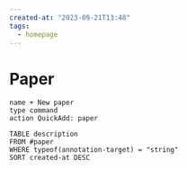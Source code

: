 ```yaml
---
created-at: "2023-09-21T13:48"
tags:
  - homepage
---
```

# Paper
```button
name + New paper
type command
action QuickAdd: paper
```

```dataview
TABLE description
FROM #paper
WHERE typeof(annotation-target) = "string"
SORT created-at DESC
```

